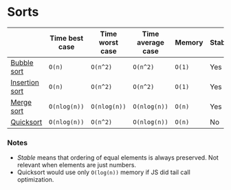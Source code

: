 # Sorts

|                                     | Time best case | Time worst case | Time average case | Memory | Stable? | In place? |
|-------------------------------------|----------------|-----------------|-------------------|--------|---------|-----------|
|[Bubble sort](./bubble-sort.js)      | `O(n)`         | `O(n^2)`        | `O(n^2)`          | `O(1)` | Yes     | Yes       |
|[Insertion sort](./insertion-sort.js)| `O(n)`         | `O(n^2)`        | `O(n^2)`          | `O(1)` | Yes     | Yes       |
|[Merge sort](./merge-sort.js)        | `O(nlog(n))`   | `O(nlog(n))`    | `O(nlog(n))`      | `O(n)` | Yes     | No        |
|[Quicksort](./quicksort.js)          | `O(nlog(n))`   | `O(n^2)`        | `O(nlog(n))`      | `O(n)` | No      | Yes       |

### Notes
- *Stable* means that ordering of equal elements is always preserved. Not relevant when elements are just numbers.
- Quicksort would use only `O(log(n))` memory if JS did tail call optimization.
